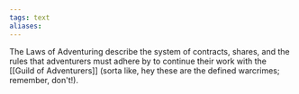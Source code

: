 ```yaml
---
tags: text
aliases:
---
```


The Laws of Adventuring describe the system of contracts, shares, and the rules that adventurers must adhere by to continue their work with the [[Guild of Adventurers]] (sorta like, hey these are the defined warcrimes; remember, don't!).